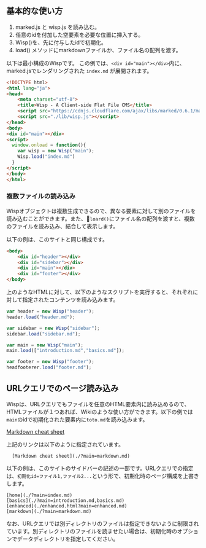 ## 基本的な使い方

1. marked.js と wisp.js を読み込む。
2. 任意のidを付加した空要素を必要な位置に挿入する。
3. Wisp()を、先に付与したidで初期化。
4. load() メソッドにmarkdownファイルか、ファイル名の配列を渡す。

以下は最小構成のWispです。 この例では、`<div id="main"></div>`内に、marked.jsでレンダリングされた `index.md` が展開されます。

```html
<!DOCTYPE html>
<html lang="ja">
<head>
    <meta charset="utf-8">
    <title>Wisp - A Client-side Flat File CMS</title>
    <script src="https://cdnjs.cloudflare.com/ajax/libs/marked/0.6.1/marked.min.js"></script>
    <script src="./lib/wisp.js"></script>
</head>
<body>
<div id="main"></div>
<script>
  window.onload = function(){
    var wisp = new Wisp("main");
    Wisp.load("index.md")
  }
</script>
</body>
</html>
```


### 複数ファイルの読み込み
Wispオブジェクトは複数生成できるので、異なる要素に対して別のファイルを読み込むことができます。また、`loard()`にファイル名の配列を渡すと、複数のファイルを読み込み、結合して表示します。

以下の例は、このサイトと同じ構成です。

```html
<body>
    <div id="header"></div>
    <div id="sidebar"></div>
    <div id="main"></div>
    <div id="footer"></div>
</body>
```

上のようなHTMLに対して、以下のようなスクリプトを実行すると、それぞれに対して指定されたコンテンツを読み込みます。

```javascript
var header = new Wisp("header");
header.load("header.md");

var sidebar = new Wisp("sidebar");
sidebar.load("sidebar.md");

var main = new Wisp("main");
main.load(["introduction.md","basics.md"]);

var footer = new Wisp("footer");
headfooterer.load("footer.md");

```

## URLクエリでのページ読み込み

Wispは、URLクエリでもファイルを任意のHTML要素内に読み込めるので、HTMLファイルが１つあれば、Wikiのような使い方ができます。以下の例では`main`のidで初期化された要素内に`toto.md`を読み込みます。

[Markdown cheat sheet](./?main=markdown.md)

上記のリンクは以下のように指定されています。

```
  [Markdown cheat sheet](./?main=markdown.md)

```

以下の例は、このサイトのサイドバーの記述の一部です。URLクエリでの指定は、`初期化id=ファイル1,ファイル2...`という形で、初期化時のページ構成を上書きします。

```
[home](./?main=index.md)
[basics](./?main=introduction.md,basics.md)
[enhanced](./enhanced.html?main=enhanced.md)
[markdown](./?main=markdown.md)

```

なお、URLクエリでは別ディレクトリのファイルは指定できないように制限されています。別ディレクトリのファイルを読ませたい場合は、初期化時のオプションでデータディレクトリを指定してください。
